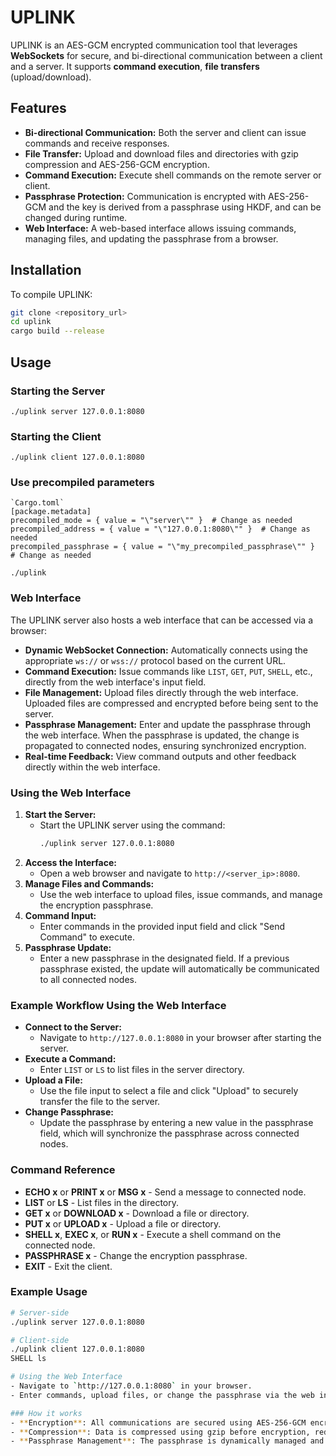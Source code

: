 # UPLINK

UPLINK is an AES-GCM encrypted communication tool that leverages **WebSockets** for secure, and bi-directional communication between a client and a server. It supports **command execution**, **file transfers** (upload/download).

## Features

- **Bi-directional Communication:** Both the server and client can issue commands and receive responses.
- **File Transfer:** Upload and download files and directories with gzip compression and AES-256-GCM encryption.
- **Command Execution:** Execute shell commands on the remote server or client.
- **Passphrase Protection:** Communication is encrypted with AES-256-GCM and the key is derived from a passphrase using HKDF, and can be changed during runtime.
- **Web Interface:** A web-based interface allows issuing commands, managing files, and updating the passphrase from a browser.

## Installation

To compile UPLINK:

```sh
git clone <repository_url>
cd uplink
cargo build --release
```

## Usage
### Starting the Server
```
./uplink server 127.0.0.1:8080
```
### Starting the Client
```
./uplink client 127.0.0.1:8080
```

### Use precompiled parameters
```
`Cargo.toml`
[package.metadata]
precompiled_mode = { value = "\"server\"" }  # Change as needed
precompiled_address = { value = "\"127.0.0.1:8080\"" }  # Change as needed
precompiled_passphrase = { value = "\"my_precompiled_passphrase\"" }  # Change as needed

./uplink
```

### Web Interface
The UPLINK server also hosts a web interface that can be accessed via a browser:

- **Dynamic WebSocket Connection:** Automatically connects using the appropriate `ws://` or `wss://` protocol based on the current URL.
- **Command Execution:** Issue commands like `LIST`, `GET`, `PUT`, `SHELL`, etc., directly from the web interface's input field.
- **File Management:** Upload files directly through the web interface. Uploaded files are compressed and encrypted before being sent to the server.
- **Passphrase Management:** Enter and update the passphrase through the web interface. When the passphrase is updated, the change is propagated to connected nodes, ensuring synchronized encryption.
- **Real-time Feedback:** View command outputs and other feedback directly within the web interface.

### Using the Web Interface

1. **Start the Server:** 
   - Start the UPLINK server using the command:
     ```sh
     ./uplink server 127.0.0.1:8080
     ```
2. **Access the Interface:** 
   - Open a web browser and navigate to `http://<server_ip>:8080`.
3. **Manage Files and Commands:**
   - Use the web interface to upload files, issue commands, and manage the encryption passphrase.
4. **Command Input:**
   - Enter commands in the provided input field and click "Send Command" to execute.
5. **Passphrase Update:**
   - Enter a new passphrase in the designated field. If a previous passphrase existed, the update will automatically be communicated to all connected nodes.

### Example Workflow Using the Web Interface

- **Connect to the Server:**
  - Navigate to `http://127.0.0.1:8080` in your browser after starting the server.
- **Execute a Command:**
  - Enter `LIST` or `LS` to list files in the server directory.
- **Upload a File:**
  - Use the file input to select a file and click "Upload" to securely transfer the file to the server.
- **Change Passphrase:**
  - Update the passphrase by entering a new value in the passphrase field, which will synchronize the passphrase across connected nodes.

### Command Reference

- **ECHO x** or **PRINT x** or **MSG x** - Send a message to connected node.
- **LIST** or **LS** - List files in the directory.
- **GET x** or **DOWNLOAD x** - Download a file or directory.
- **PUT x** or **UPLOAD x** - Upload a file or directory.
- **SHELL x**, **EXEC x**, or **RUN x** - Execute a shell command on the connected node.
- **PASSPHRASE x** - Change the encryption passphrase.
- **EXIT** - Exit the client.

### Example Usage

```sh
# Server-side
./uplink server 127.0.0.1:8080

# Client-side
./uplink client 127.0.0.1:8080
SHELL ls

# Using the Web Interface
- Navigate to `http://127.0.0.1:8080` in your browser.
- Enter commands, upload files, or change the passphrase via the web interface.

### How it works
- **Encryption**: All communications are secured using AES-256-GCM encryption.
- **Compression**: Data is compressed using gzip before encryption, reducing transmission size.
- **Passphrase Management**: The passphrase is dynamically managed and can be updated during a session. Updates are automatically synchronized across connected nodes.